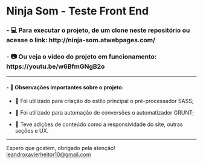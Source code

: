 <h1>Ninja Som - Teste Front End</h1>

<h3> - 💻 Para executar o projeto, de um clone neste repositório ou acesse o link: http://ninja-som.atwebpages.com/ </h3> 
<h3> - 📷 Ou veja o vídeo do projeto em funcionamento: https://youtu.be/w6BfmGNgB2o </h3>
  
 -------------------------------------------------------------------------------------------------------------------------
 
<h4>  - 📘 Observações importantes sobre o projeto: </h4>

- 🍇 Foi utilizado para criação do estilo principal o pré-processador SASS;
 
 - 🐂 Foi utilizado para automação de conversões o automatizador GRUNT;
 
 - 💫 Teve adições de conteúdo como a responsividade do site, outras seções e UX.
  
-------------------------------------------------------------------------------------------------------------------------
Espero que gostem, obrigado pela atenção!
leandroxavierheitor10@gmail.com
